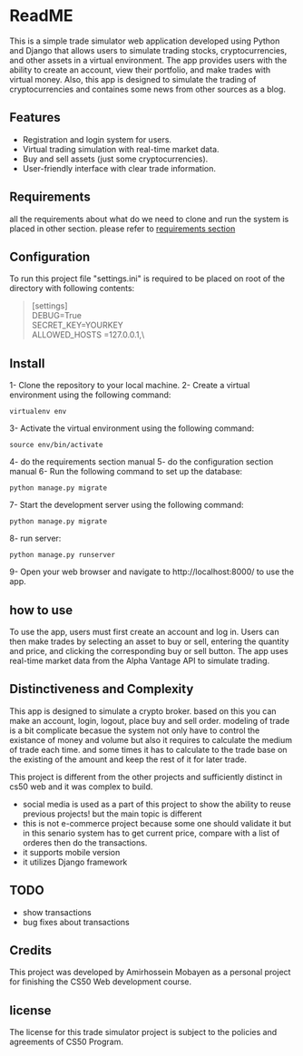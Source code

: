 # ReadME
This is a simple trade simulator web application developed using Python and Django that allows users to simulate trading stocks, cryptocurrencies, and other assets in a virtual environment. 
The app provides users with the ability to create an account, view their portfolio, and make trades with virtual money.
Also, this app is designed to simulate the trading of cryptocurrencies and containes some news from other sources as a blog.

## Features
- Registration and login system for users.
- Virtual trading simulation with real-time market data.
- Buy and sell assets (just some cryptocurrencies).
- User-friendly interface with clear trade information.

## Requirements
all the requirements about what do we need to clone and run the system is placed in other section.
please refer to [requirements section](./readme/requirements.md)

## Configuration
To run this project file "settings.ini" is required to be placed on root of the directory with following contents:
>[settings]\
DEBUG=True\
SECRET_KEY=YOURKEY\
ALLOWED_HOSTS =127.0.0.1,\

## Install 
1- Clone the repository to your local machine.
2- Create a virtual environment using the following command:
~~~
virtualenv env 
~~~

3- Activate the virtual environment using the following command:
~~~
source env/bin/activate
~~~

4- do the requirements section manual
5- do the configuration section manual
6- Run the following command to set up the database:
~~~
python manage.py migrate
~~~

7- Start the development server using the following command:
~~~
python manage.py migrate
~~~

8- run server:
~~~
python manage.py runserver
~~~

9- Open your web browser and navigate to http://localhost:8000/ to use the app.

## how to use
To use the app, users must first create an account and log in. 
Users can then make trades by selecting an asset to buy or sell, entering the quantity and price, and clicking the corresponding buy or sell button.
The app uses real-time market data from the Alpha Vantage API to simulate trading.

## Distinctiveness and Complexity
This app is designed to simulate a crypto broker. based on this you can make an account, login, logout, place buy and sell order.
modeling of trade is a bit complicate becasue the system not only have to control the existance of money and volume but also it requires to calculate the medium of trade each time.
and some times it has to calculate to the trade base on the existing of the amount and keep the rest of it for later trade. 

This project is different from the other projects and sufficiently distinct in cs50 web and it was complex to build.
- social media is used as a part of this project to show the ability to reuse previous projects! but the main topic is different
- this is not e-commerce project because some one should validate it but in this senario system has to get current price, compare with a list of orderes then do the transactions.
- it supports mobile version 
- it utilizes Django framework


## TODO
- show transactions
- bug fixes about transactions

## Credits
This project was developed by Amirhossein Mobayen as a personal project for finishing the CS50 Web development course.

## license 
The license for this trade simulator project is subject to the policies and agreements of CS50 Program.
